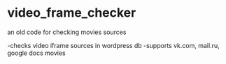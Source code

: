 # video_frame_checker
an old code for checking movies sources

-checks video iframe sources in wordpress db
-supports vk.com, mail.ru, google docs movies


